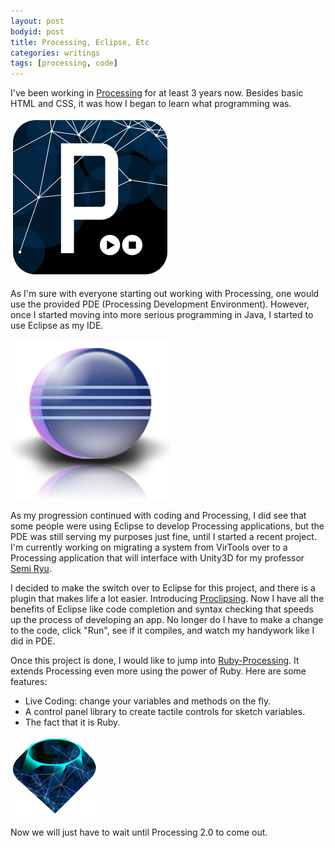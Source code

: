 ```yaml
---
layout: post
bodyid: post
title: Processing, Eclipse, Etc
categories: writings
tags: [processing, code]
---
```


I've been working in [Processing](http://www.processing.org "Processing") for at least 3 years now. Besides basic HTML and CSS, it was how I began to learn what programming was.

<div class="img-cont">
  <img src="/img/posts/2012-03-26-processing-and-eclipse-etc/processing.png" alt="Processing"/>
</div>

As I'm sure with everyone starting out working with Processing, one
would use the provided PDE (Processing Development Environment).
However, once I started moving into more serious programming in Java, I
started to use Eclipse as my IDE.

<div class="img-cont">
<img src="/img/posts/2012-03-26-processing-and-eclipse-etc/eclipse.png"
alt="Eclipse"/>
</div>

As my progression continued with coding and Processing, I did see that
some people were using Eclipse to develop Processing applications, but
the PDE was still serving my purposes just fine, until I started a
recent project. I'm currently working on migrating a system from
VirTools over to a Processing application that will interface with
Unity3D for my professor [Semi Ryu](http://www.semiryu.net "Semi Ryu").

I decided to make the switch over to Eclipse for this project, and there
is a plugin that makes life a lot easier. Introducing
[Proclipsing](http://code.google.com/p/proclipsing/ "Proclipsing"). Now
I have all the benefits of Eclipse like code completion and syntax
checking that speeds up the process of developing an app. No longer do I
have to make a change to the code, click "Run", see if it compiles, and
watch my handywork like I did in PDE.

Once this project is done, I would like to jump into [Ruby-Processing](https://github.com/jashkenas/ruby-processing "Ruby-Processing"). It extends Processing even more using the power of Ruby. Here are some features:

- Live Coding: change your variables and methods on the fly.
- A control panel library to create tactile controls for sketch
  variables.
- The fact that it is Ruby.

<div class="img-cont">
<img
src="/img/posts/2012-03-26-processing-and-eclipse-etc/ruby-processing.png"
alt="Eclipse"/>
</div>

Now we will just have to wait until Processing 2.0 to come out.
